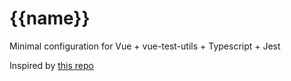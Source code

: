 # {{name}}

Minimal configuration for Vue + vue-test-utils + Typescript + Jest

Inspired by [this repo](https://github.com/schoening/vue-typescript-class-component-jest)
